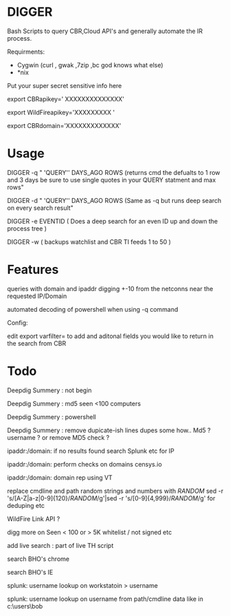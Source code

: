 # DIGGER
Bash Scripts to query CBR,Cloud API's and generally automate the IR process.

Requirments:
* Cygwin (curl , gwak ,7zip ,bc god knows what else)
* *nix 


Put your super secret sensitive info here

export CBRapikey=' XXXXXXXXXXXXXX'

export WildFireapikey='XXXXXXXXX '

export CBRdomain='XXXXXXXXXXXXX'


# Usage

DIGGER -q " \'QUERY\''  DAYS_AGO ROWS (returns cmd the defualts to  1 row and 3 days be sure to use single quotes in your QUERY statment and max rows"

DIGGER  -d " \'QUERY\''  DAYS_AGO ROWS (Same as -q but runs deep search on every search result"

DIGGER  -e EVENTID \( Does a deep search for an even ID up and down the process tree \)

DIGGER  -w \( backups watchlist and CBR TI feeds 1 to 50 \)



# Features

queries with domain and ipaddr digging +-10 from the netconns near the requested IP/Domain

automated decoding of powershell when using -q command

Config:

edit export varfilter=  to add and aditonal fields you would like to return in the search from CBR


# Todo

Deepdig Summery : not begin

Deepdig Summery : md5 seen <100 computers

Deepdig Summery : powershell 

Deepdig Summery : remove dupicate-ish lines   dupes some how.. Md5 ? username ? or remove MD5 check ? 

ipaddr:/domain: if no results found search Splunk etc for IP

ipaddr:/domain: perform checks on domains censys.io

ipaddr:/domain: domain rep using VT


replace cmdline and path random strings and numbers with _RANDOM_ sed -r 's/[A-Z|a-z|0-9]{120}/_RANDOM_/g'|sed -r 's/[0-9]{4,999}/_RANDOM_/g' for deduping etc

WildFire Link API ?

digg more on Seen < 100 or > 5K whitelist  / not signed etc 

add live search : part of live TH script

search BHO's chrome 

search BHO's IE



splunk: username lookup on workstatoin > username 

splunk: username lookup on username from path/cmdline data like in c:\users\bob 


